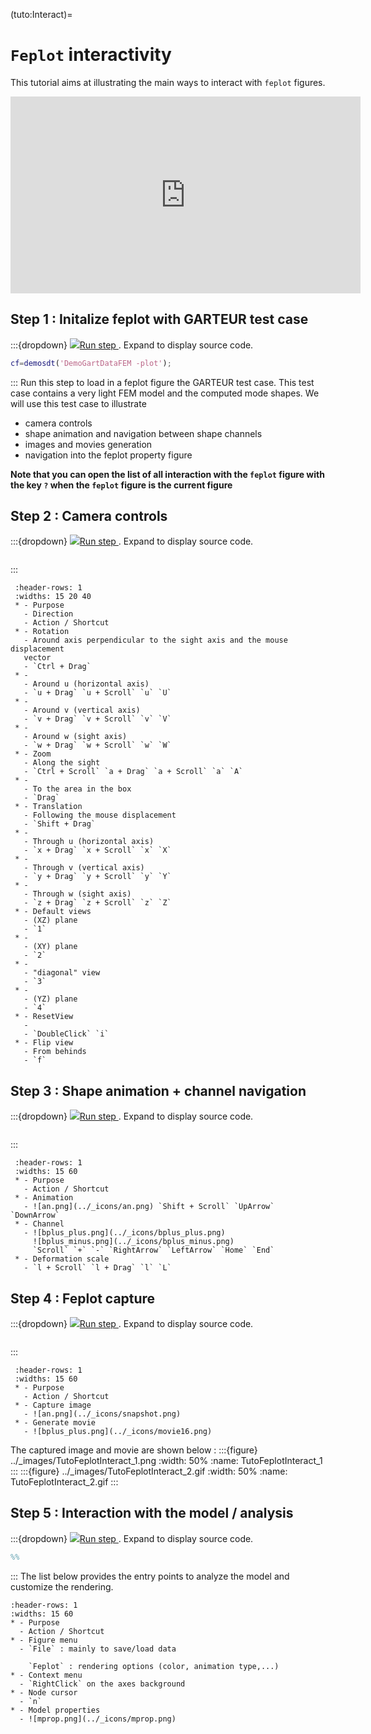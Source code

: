 (tuto:Interact)=
# `Feplot` interactivity
This tutorial aims at illustrating the main ways to interact with `feplot`
 figures.
 <iframe width="560" height="315" 
 src="https://www.youtube.com/embed/xET78h-wNPY?si=BXWMqd0CVAqH149m" 
 title="YouTube video player" frameborder="0" allow="accelerometer; 
 autoplay; clipboard-write; encrypted-media; gyroscope; picture-in-picture; 
 web-share" allowfullscreen></iframe>

## Step 1 : Initalize feplot with GARTEUR test case

:::{dropdown} <a href="matlab:d_feplot('tutoInteract-s1;')"><img src="../_images/run16.png" >Run step </a>. Expand to display source code.
```matlab
cf=demosdt('DemoGartDataFEM -plot');


```
:::
Run this step to load in a feplot figure the GARTEUR test case.
 This test case contains a very light FEM model and the computed mode
 shapes. 
 We will use this test case to illustrate
 - camera controls
 - shape animation and navigation between shape channels
 - images and movies generation
 - navigation into the feplot property figure
 
 **Note that you can open the list of all interaction with the `feplot` 
 figure with the key `?` when the `feplot` figure is the current figure**
## Step 2 : Camera controls

:::{dropdown} <a href="matlab:d_feplot('tutoInteract-s2;')"><img src="../_images/run16.png" >Run step </a>. Expand to display source code.
```matlab

```
:::
```{list-table}
 :header-rows: 1
 :widths: 15 20 40
 * - Purpose
   - Direction
   - Action / Shortcut
 * - Rotation
   - Around axis perpendicular to the sight axis and the mouse displacement
   vector
   - `Ctrl + Drag`
 * - 
   - Around u (horizontal axis)
   - `u + Drag` `u + Scroll` `u` `U`
 * - 
   - Around v (vertical axis)
   - `v + Drag` `v + Scroll` `v` `V`
 * - 
   - Around w (sight axis)
   - `w + Drag` `w + Scroll` `w` `W`
 * - Zoom
   - Along the sight
   - `Ctrl + Scroll` `a + Drag` `a + Scroll` `a` `A`
 * - 
   - To the area in the box
   - `Drag`    
 * - Translation
   - Following the mouse displacement
   - `Shift + Drag`
 * - 
   - Through u (horizontal axis)
   - `x + Drag` `x + Scroll` `x` `X`
 * - 
   - Through v (vertical axis)
   - `y + Drag` `y + Scroll` `y` `Y`
 * - 
   - Through w (sight axis)
   - `z + Drag` `z + Scroll` `z` `Z`    
 * - Default views
   - (XZ) plane
   - `1`
 * - 
   - (XY) plane
   - `2`
 * - 
   - "diagonal" view
   - `3`
 * - 
   - (YZ) plane
   - `4`
 * - ResetView
   -
   - `DoubleClick` `i`
 * - Flip view
   - From behinds
   - `f`
 ``` 
## Step 3 : Shape animation + channel navigation

:::{dropdown} <a href="matlab:d_feplot('tutoInteract-s3;')"><img src="../_images/run16.png" >Run step </a>. Expand to display source code.
```matlab

```
:::
```{list-table}
 :header-rows: 1
 :widths: 15 60
 * - Purpose
   - Action / Shortcut
 * - Animation
   - ![an.png](../_icons/an.png) `Shift + Scroll` `UpArrow` `DownArrow` 
 * - Channel
   - ![bplus_plus.png](../_icons/bplus_plus.png) 
     ![bplus_minus.png](../_icons/bplus_minus.png)
     `Scroll` `+` `-` `RightArrow` `LeftArrow` `Home` `End`
 * - Deformation scale
   - `l + Scroll` `l + Drag` `l` `L` 
 ``` 
## Step 4 : Feplot capture

:::{dropdown} <a href="matlab:d_feplot('tutoInteract-s4;')"><img src="../_images/run16.png" >Run step </a>. Expand to display source code.
```matlab

```
:::
```{list-table}
 :header-rows: 1
 :widths: 15 60
 * - Purpose
   - Action / Shortcut
 * - Capture image
   - ![an.png](../_icons/snapshot.png)
 * - Generate movie
   - ![bplus_plus.png](../_icons/movie16.png) 
 ``` 
 The captured image and movie are shown below :
:::{figure} ../_images/TutoFeplotInteract_1.png
:width: 50%
:name: TutoFeplotInteract_1
:::
:::{figure} ../_images/TutoFeplotInteract_2.gif
:width: 50%
:name: TutoFeplotInteract_2.gif
:::
## Step 5 : Interaction with the model / analysis

:::{dropdown} <a href="matlab:d_feplot('tutoInteract-s5;')"><img src="../_images/run16.png" >Run step </a>. Expand to display source code.
```matlab
%%

```
:::
The list below provides the entry points to analyze the model and
 customize the rendering.
 ```{list-table}
 :header-rows: 1
 :widths: 15 60
 * - Purpose
   - Action / Shortcut
 * - Figure menu
   - `File` : mainly to save/load data

     `Feplot` : rendering options (color, animation type,...)
 * - Context menu
   - `RightClick` on the axes background
 * - Node cursor
   - `n`
 * - Model properties
   - ![mprop.png](../_icons/mprop.png)